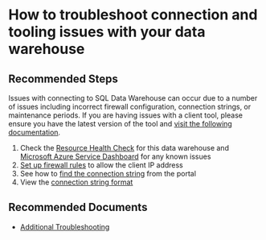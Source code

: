 <properties
	pageTitle="How to troubleshoot connection issues with SQL Data Warehouse"
	description="How to connect"
	service="microsoft.sql"
	resource="servers"
	authors="kevinvngo"
	displayOrder="2"
	selfHelpType="resource"
	supportTopicIds="32412140, 32412141, 32412143, 32412144, 32412155,32589561, 32412153, 32412154, 32412159"
	resourceTags="datawarehouse"
	productPesIds="15818"
	cloudEnvironments="public"
	articleId="5f2bbdf3-afe6-400b-a5ff-2be88dd205e1"
/>

# How to troubleshoot connection and tooling issues with your data warehouse

## **Recommended Steps**

Issues with connecting to SQL Data Warehouse can occur due to a number of issues including incorrect firewall configuration, connection strings, or maintenance periods. If you are having issues with a client tool, please ensure you have the latest version of the tool and [visit the following documentation](https://docs.microsoft.com/azure/sql-data-warehouse/sql-data-warehouse-troubleshoot#tools).

1. Check the [Resource Health Check](https://docs.microsoft.com/azure/service-health/resource-health-overview) for this data warehouse and [Microsoft Azure Service Dashboard](https://azure.microsoft.com/status/) for any known issues
2. [Set up firewall rules](https://docs.microsoft.com/azure/sql-data-warehouse/create-data-warehouse-portal#create-a-server-level-firewall-rule) to allow the client IP address
3. See how to [find the connection string](https://docs.microsoft.com/azure/sql-data-warehouse/sql-data-warehouse-connect-overview#find-your-server-name) from the portal
4. View the [connection string format](https://docs.microsoft.com/azure/sql-data-warehouse/sql-data-warehouse-connection-strings)

## **Recommended Documents**

* [Additional Troubleshooting](https://azure.microsoft.com/documentation/articles/sql-data-warehouse-troubleshoot/)
